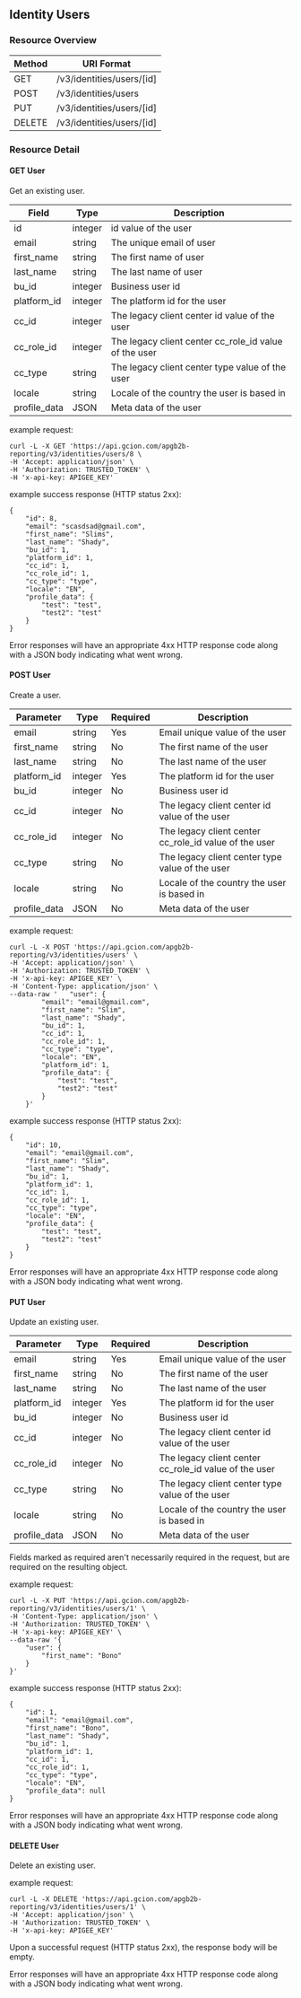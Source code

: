 ## Identity Users

### Resource Overview

| Method | URI Format |
|---|---|
| GET | /v3/identities/users/[id]
| POST | /v3/identities/users
| PUT | /v3/identities/users/[id]
| DELETE | /v3/identities/users/[id]

### Resource Detail

#### GET User

Get an existing user.

|Field|Type|Description|
|---|---|---|
|id|integer|id value of the user|
|email|string|The unique email of user|
|first_name|string|The first name of user|
|last_name|string|The last name of user|
|bu_id|integer|Business user id|
|platform_id|integer|The platform id for the user|
|cc_id|integer|The legacy client center id value of the user|
|cc_role_id|integer|The legacy client center cc_role_id value of the user|
|cc_type|string|The legacy client center type value of the user|
|locale|string|Locale of the country the user is based in|
|profile_data|JSON|Meta data of the user|

example request: 

```
curl -L -X GET 'https://api.gcion.com/apgb2b-reporting/v3/identities/users/8 \
-H 'Accept: application/json' \
-H 'Authorization: TRUSTED_TOKEN' \
-H 'x-api-key: APIGEE_KEY'
```

example success response (HTTP status 2xx):

```
{
    "id": 8,
    "email": "sсasdsad@gmail.com",
    "first_name": "Slims",
    "last_name": "Shady",
    "bu_id": 1,
    "platform_id": 1,
    "cc_id": 1,
    "cc_role_id": 1,
    "cc_type": "type",
    "locale": "EN",
    "profile_data": {
        "test": "test",
        "test2": "test"
    }
}
```

Error responses will have an appropriate 4xx HTTP response code along with a JSON body indicating what went wrong.

#### POST User

Create a user.

|Parameter|Type|Required|Description|
|---|---|---|---|
|email|string|Yes|Email unique value of the user|
|first_name|string|No|The first name of the user|
|last_name|string|No|The last name of the user|
|platform_id|integer|Yes|The platform id for the user|
|bu_id|integer|No|Business user id|
|cc_id|integer|No|The legacy client center id value of the user|
|cc_role_id|integer|No|The legacy client center cc_role_id value of the user|
|cc_type|string|No|The legacy client center type value of the user|
|locale|string|No|Locale of the country the user is based in|
|profile_data|JSON|No|Meta data of the user|

example request: 

```
curl -L -X POST 'https://api.gcion.com/apgb2b-reporting/v3/identities/users' \
-H 'Accept: application/json' \
-H 'Authorization: TRUSTED_TOKEN' \
-H 'x-api-key: APIGEE_KEY' \
-H 'Content-Type: application/json' \
--data-raw '   "user": {
        "email": "email@gmail.com",
        "first_name": "Slim",
        "last_name": "Shady",
        "bu_id": 1,
        "cc_id": 1,
        "cc_role_id": 1,
        "cc_type": "type",
        "locale": "EN",
        "platform_id": 1,
        "profile_data": {
            "test": "test",
            "test2": "test"
        }
    }'
```

example success response (HTTP status 2xx):

```
{
    "id": 10,
    "email": "email@gmail.com",
    "first_name": "Slim",
    "last_name": "Shady",
    "bu_id": 1,
    "platform_id": 1,
    "cc_id": 1,
    "cc_role_id": 1,
    "cc_type": "type",
    "locale": "EN",
    "profile_data": {
        "test": "test",
        "test2": "test"
    }
}
```

Error responses will have an appropriate 4xx HTTP response code along with a JSON body indicating what went wrong.

#### PUT User

Update an existing user.

|Parameter|Type|Required|Description|
|---|---|---|---|
|email|string|Yes|Email unique value of the user|
|first_name|string|No|The first name of the user|
|last_name|string|No|The last name of the user|
|platform_id|integer|Yes|The platform id for the user|
|bu_id|integer|No|Business user id|
|cc_id|integer|No|The legacy client center id value of the user|
|cc_role_id|integer|No|The legacy client center cc_role_id value of the user|
|cc_type|string|No|The legacy client center type value of the user|
|locale|string|No|Locale of the country the user is based in|
|profile_data|JSON|No|Meta data of the user|

Fields marked as required aren't necessarily required in the request, but are required on the resulting object.

example request: 

```
curl -L -X PUT 'https://api.gcion.com/apgb2b-reporting/v3/identities/users/1' \
-H 'Content-Type: application/json' \
-H 'Authorization: TRUSTED_TOKEN' \
-H 'x-api-key: APIGEE_KEY' \
--data-raw '{
    "user": {
        "first_name": "Bono"
    }
}'
```

example success response (HTTP status 2xx):

```
{
    "id": 1,
    "email": "email@gmail.com",
    "first_name": "Bono",
    "last_name": "Shady",
    "bu_id": 1,
    "platform_id": 1,
    "cc_id": 1,
    "cc_role_id": 1,
    "cc_type": "type",
    "locale": "EN",
    "profile_data": null
}
```

Error responses will have an appropriate 4xx HTTP response code along with a JSON body indicating what went wrong.

#### DELETE User

Delete an existing user.

example request: 

```
curl -L -X DELETE 'https://api.gcion.com/apgb2b-reporting/v3/identities/users/1' \
-H 'Accept: application/json' \
-H 'Authorization: TRUSTED_TOKEN' \
-H 'x-api-key: APIGEE_KEY'
```

Upon a successful request (HTTP status 2xx), the response body will be empty.

Error responses will have an appropriate 4xx HTTP response code along with a JSON body indicating what went wrong.
